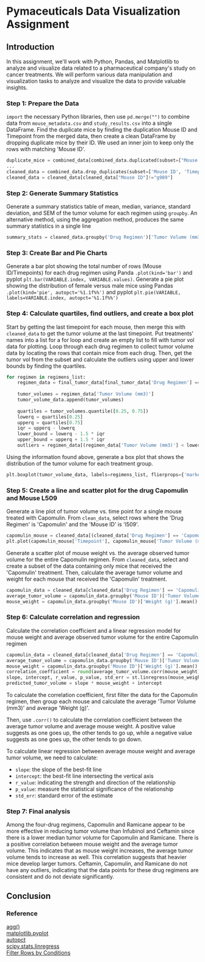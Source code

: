 # Pymaceuticals Data Visualization Assignment
## Introduction
In this assignment, we'll work with Python, Pandas, and Matplotlib to analyze and visualize data related to a pharmaceutical company's study on cancer treatments. We will perform various data manipulation and visualization tasks to analyze and visualize the data to provide valuable insights.  

### Step 1: Prepare the Data
`import` the necessary Python libraries, then use `pd.merge("")` to combine data from `mouse_metadata.csv` and `study_results.csv` into a single DataFrame. Find the duplicate mice by finding the duplication Mouse ID and Timepoint from the merged data, then create a clean DataFrame by dropping duplicate mice by their ID. We used an inner join to keep only the rows with matching 'Mouse ID'.
```python
duplicate_mice = combined_data[combined_data.duplicated(subset=["Mouse ID", "Timepoint"])]
...
cleaned_data = combined_data.drop_duplicates(subset=['Mouse ID', 'Timepoint'])
cleaned_data = cleaned_data[cleaned_data["Mouse ID"]!="g989"]
```

### Step 2: Generate Summary Statistics
Generate a summary statistics table of mean, median, variance, standard deviation, and SEM of the tumor volume for each regimen using `groupby`. An alternative method, using the aggregation method, produces the same summary statistics in a single line
```python
summary_stats = cleaned_data.groupby('Drug Regimen')['Tumor Volume (mm3)'].agg(['mean', 'median', 'var', 'std', 'sem'])
```

### Step 3: Create Bar and Pie Charts
Generate a bar plot showing the total number of rows (Mouse ID/Timepoints) for each drug regimen using Panda `.plot(kind='bar')` and pyplot `plt.bar(VARIABLE.index, VARIABLE.values)`. Generate a pie plot showing the distribution of female versus male mice using Pandas `.plot(kind='pie', autopct='%1.1f%%')` and pyplot `plt.pie(VARIABLE, labels=VARIABLE.index, autopct='%1.1f%%')`
    
### Step 4: Calculate quartiles, find outliers, and create a box plot
Start by getting the last timepoint for each mouse, then merge this with `cleaned_data` to get the tumor volume at the last timepoint. Put treatments' names into a list for a for loop and create an empty list to fill with tumor vol data for plotting. Loop through each drug regimen to collect tumor volume data by locating the rows that contain mice from each drug. Then, get the tumor vol from the subset and calculate the outliers using upper and lower bounds by finding the quartiles.
```python
for regimen in regimens_list:
    regimen_data = final_tumor_data[final_tumor_data['Drug Regimen'] == regimen]
    
    tumor_volumes = regimen_data['Tumor Volume (mm3)']
    tumor_volume_data.append(tumor_volumes)
    
    quartiles = tumor_volumes.quantile([0.25, 0.75])
    lowerq = quartiles[0.25]
    upperq = quartiles[0.75]
    iqr = upperq - lowerq
    lower_bound = lowerq - 1.5 * iqr
    upper_bound = upperq + 1.5 * iqr
    outliers = regimen_data[(regimen_data['Tumor Volume (mm3)'] < lower_bound) | (regimen_data['Tumor Volume (mm3)'] > upper_bound)]
```
Using the information found above, generate a box plot that shows the distribution of the tumor volume for each treatment group.
```python
plt.boxplot(tumor_volume_data, labels=regimens_list, flierprops={'marker': 'o', 'markerfacecolor': 'red'})
```

### Step 5: Create a line and scatter plot for the drug Capomulin and Mouse L509
Generate a line plot of tumor volume vs. time point for a single mouse treated with Capomulin. From `clean_data`, select rows where the 'Drug Regimen' is 'Capomulin' and the 'Mouse ID' is 'l509'.
```python
capomulin_mouse = cleaned_data[(cleaned_data['Drug Regimen'] == 'Capomulin') & (cleaned_data['Mouse ID'] == 'l509')]
plt.plot(capomulin_mouse['Timepoint'], capomulin_mouse['Tumor Volume (mm3)'])
```
Generate a scatter plot of mouse weight vs. the average observed tumor volume for the entire Capomulin regimen. From `cleaned_data`, select and create a subset of the data containing only mice that received the 'Capomulin' treatment. Then, calculate the average tumor volume and weight for each mouse that received the 'Capomulin' treatment. 
```python
capomulin_data = cleaned_data[cleaned_data['Drug Regimen'] == 'Capomulin']
average_tumor_volume = capomulin_data.groupby('Mouse ID')['Tumor Volume (mm3)'].mean()
mouse_weight = capomulin_data.groupby('Mouse ID')['Weight (g)'].mean()
```

### Step 6: Calculate correlation and regression
Calculate the correlation coefficient and a linear regression model for mouse weight and average observed tumor volume for the entire Capomulin regimen
```python
capomulin_data = cleaned_data[cleaned_data['Drug Regimen'] == 'Capomulin']
average_tumor_volume = capomulin_data.groupby('Mouse ID')['Tumor Volume (mm3)'].mean()
mouse_weight = capomulin_data.groupby('Mouse ID')['Weight (g)'].mean()
correlation_coefficient = round(average_tumor_volume.corr(mouse_weight), 2)
slope, intercept, r_value, p_value, std_err = st.linregress(mouse_weight, average_tumor_volume)
predicted_tumor_volume = slope * mouse_weight + intercept
```
To calculate the correlation coefficient, first filter the data for the Capomulin regimen, then group each mouse and calculate the average 'Tumor Volume (mm3)' and average 'Weight (g)'.   

Then, use `.corr()` to calculate the correlation coefficient between the average tumor volume and average mouse weight. A positive value suggests as one goes up, the other tends to go up, while a negative value suggests as one goes up, the other tends to go down.  

To calculate linear regression between average mouse weight and average tumor volume, we need to calculate:
 - `slope`: the slope of the best-fit line
 -  `intercept`: the best-fit line intersecting the vertical axis
 -  `r_value`: indicating the strength and direction of the relationship
 -  `p_value`: measure the statistical significance of the relationship
 - `std_err`: standard error of the estimate  

### Step 7:  Final analysis
Among the four-drug regimens, Capomulin and Ramicane appear to be more effective in reducing tumor volume than Infubinol and Ceftamin since there is a lower median tumor volume for Capomulin and Ramicane. There is a positive correlation between mouse weight and the average tumor volume. This indicates that as mouse weight increases, the average tumor volume tends to increase as well. This correlation suggests that heavier mice develop larger tumors. Ceftamin, Capomulin, and Ramicane do not have any outliers, indicating that the data points for these drug regimens are consistent and do not deviate significantly.  

## Conclusion
### Reference
[agg()](https://sparkbyexamples.com/pandas/pandas-groupby-sum-examples/)  
[matplotlib.pyplot](https://matplotlib.org/stable/api/pyplot_summary.html)  
[autopct](https://stackoverflow.com/questions/6170246/how-do-i-use-matplotlib-autopct)  
[scipy.stats.linregress](https://github.com/scipy/scipy/issues/2962)  
[Filter Rows by Conditions](https://sparkbyexamples.com/pandas/pandas-filter-rows-by-conditions/)
